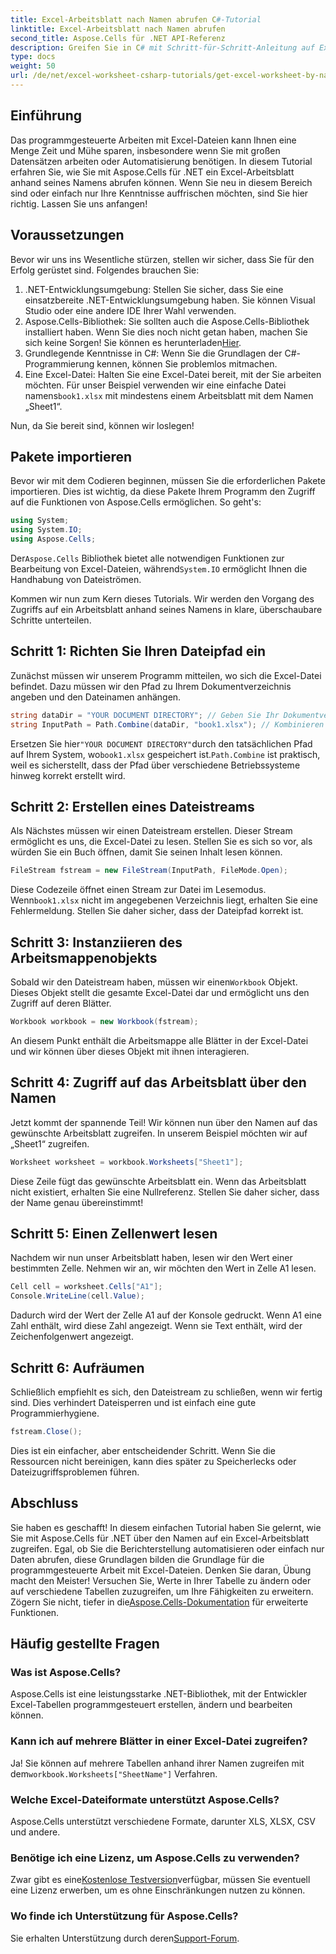 ```yaml
---
title: Excel-Arbeitsblatt nach Namen abrufen C#-Tutorial
linktitle: Excel-Arbeitsblatt nach Namen abrufen
second_title: Aspose.Cells für .NET API-Referenz
description: Greifen Sie in C# mit Schritt-für-Schritt-Anleitung auf Excel-Arbeitsblätter nach Namen zu und verwenden Sie Aspose.Cells für .NET für eine bessere Codeeffizienz.
type: docs
weight: 50
url: /de/net/excel-worksheet-csharp-tutorials/get-excel-worksheet-by-name-csharp-tutorial/
---
```

## Einführung

Das programmgesteuerte Arbeiten mit Excel-Dateien kann Ihnen eine Menge Zeit und Mühe sparen, insbesondere wenn Sie mit großen Datensätzen arbeiten oder Automatisierung benötigen. In diesem Tutorial erfahren Sie, wie Sie mit Aspose.Cells für .NET ein Excel-Arbeitsblatt anhand seines Namens abrufen können. Wenn Sie neu in diesem Bereich sind oder einfach nur Ihre Kenntnisse auffrischen möchten, sind Sie hier richtig. Lassen Sie uns anfangen!

## Voraussetzungen

Bevor wir uns ins Wesentliche stürzen, stellen wir sicher, dass Sie für den Erfolg gerüstet sind. Folgendes brauchen Sie:

1. .NET-Entwicklungsumgebung: Stellen Sie sicher, dass Sie eine einsatzbereite .NET-Entwicklungsumgebung haben. Sie können Visual Studio oder eine andere IDE Ihrer Wahl verwenden.
2.  Aspose.Cells-Bibliothek: Sie sollten auch die Aspose.Cells-Bibliothek installiert haben. Wenn Sie dies noch nicht getan haben, machen Sie sich keine Sorgen! Sie können es herunterladen[Hier](https://releases.aspose.com/cells/net/).
3. Grundlegende Kenntnisse in C#: Wenn Sie die Grundlagen der C#-Programmierung kennen, können Sie problemlos mitmachen.
4. Eine Excel-Datei: Halten Sie eine Excel-Datei bereit, mit der Sie arbeiten möchten. Für unser Beispiel verwenden wir eine einfache Datei namens`book1.xlsx` mit mindestens einem Arbeitsblatt mit dem Namen „Sheet1“.

Nun, da Sie bereit sind, können wir loslegen!

## Pakete importieren

Bevor wir mit dem Codieren beginnen, müssen Sie die erforderlichen Pakete importieren. Dies ist wichtig, da diese Pakete Ihrem Programm den Zugriff auf die Funktionen von Aspose.Cells ermöglichen. So geht's:

```csharp
using System;
using System.IO;
using Aspose.Cells;
```

 Der`Aspose.Cells` Bibliothek bietet alle notwendigen Funktionen zur Bearbeitung von Excel-Dateien, während`System.IO` ermöglicht Ihnen die Handhabung von Dateiströmen.

Kommen wir nun zum Kern dieses Tutorials. Wir werden den Vorgang des Zugriffs auf ein Arbeitsblatt anhand seines Namens in klare, überschaubare Schritte unterteilen.

## Schritt 1: Richten Sie Ihren Dateipfad ein

Zunächst müssen wir unserem Programm mitteilen, wo sich die Excel-Datei befindet. Dazu müssen wir den Pfad zu Ihrem Dokumentverzeichnis angeben und den Dateinamen anhängen.

```csharp
string dataDir = "YOUR DOCUMENT DIRECTORY"; // Geben Sie Ihr Dokumentverzeichnis an
string InputPath = Path.Combine(dataDir, "book1.xlsx"); // Kombinieren Sie, um den vollständigen Pfad zu bilden
```

 Ersetzen Sie hier`"YOUR DOCUMENT DIRECTORY"`durch den tatsächlichen Pfad auf Ihrem System, wo`book1.xlsx` gespeichert ist.`Path.Combine` ist praktisch, weil es sicherstellt, dass der Pfad über verschiedene Betriebssysteme hinweg korrekt erstellt wird.

## Schritt 2: Erstellen eines Dateistreams

Als Nächstes müssen wir einen Dateistream erstellen. Dieser Stream ermöglicht es uns, die Excel-Datei zu lesen. Stellen Sie es sich so vor, als würden Sie ein Buch öffnen, damit Sie seinen Inhalt lesen können.

```csharp
FileStream fstream = new FileStream(InputPath, FileMode.Open);
```

 Diese Codezeile öffnet einen Stream zur Datei im Lesemodus. Wenn`book1.xlsx` nicht im angegebenen Verzeichnis liegt, erhalten Sie eine Fehlermeldung. Stellen Sie daher sicher, dass der Dateipfad korrekt ist.

## Schritt 3: Instanziieren des Arbeitsmappenobjekts

 Sobald wir den Dateistream haben, müssen wir einen`Workbook` Objekt. Dieses Objekt stellt die gesamte Excel-Datei dar und ermöglicht uns den Zugriff auf deren Blätter.

```csharp
Workbook workbook = new Workbook(fstream);
```

An diesem Punkt enthält die Arbeitsmappe alle Blätter in der Excel-Datei und wir können über dieses Objekt mit ihnen interagieren.

## Schritt 4: Zugriff auf das Arbeitsblatt über den Namen

Jetzt kommt der spannende Teil! Wir können nun über den Namen auf das gewünschte Arbeitsblatt zugreifen. In unserem Beispiel möchten wir auf „Sheet1“ zugreifen.

```csharp
Worksheet worksheet = workbook.Worksheets["Sheet1"];
```

Diese Zeile fügt das gewünschte Arbeitsblatt ein. Wenn das Arbeitsblatt nicht existiert, erhalten Sie eine Nullreferenz. Stellen Sie daher sicher, dass der Name genau übereinstimmt!

## Schritt 5: Einen Zellenwert lesen

Nachdem wir nun unser Arbeitsblatt haben, lesen wir den Wert einer bestimmten Zelle. Nehmen wir an, wir möchten den Wert in Zelle A1 lesen.

```csharp
Cell cell = worksheet.Cells["A1"];
Console.WriteLine(cell.Value);
```

Dadurch wird der Wert der Zelle A1 auf der Konsole gedruckt. Wenn A1 eine Zahl enthält, wird diese Zahl angezeigt. Wenn sie Text enthält, wird der Zeichenfolgenwert angezeigt.

## Schritt 6: Aufräumen

Schließlich empfiehlt es sich, den Dateistream zu schließen, wenn wir fertig sind. Dies verhindert Dateisperren und ist einfach eine gute Programmierhygiene.

```csharp
fstream.Close();
```

Dies ist ein einfacher, aber entscheidender Schritt. Wenn Sie die Ressourcen nicht bereinigen, kann dies später zu Speicherlecks oder Dateizugriffsproblemen führen.

## Abschluss

Sie haben es geschafft! In diesem einfachen Tutorial haben Sie gelernt, wie Sie mit Aspose.Cells für .NET über den Namen auf ein Excel-Arbeitsblatt zugreifen. Egal, ob Sie die Berichterstellung automatisieren oder einfach nur Daten abrufen, diese Grundlagen bilden die Grundlage für die programmgesteuerte Arbeit mit Excel-Dateien.
 Denken Sie daran, Übung macht den Meister! Versuchen Sie, Werte in Ihrer Tabelle zu ändern oder auf verschiedene Tabellen zuzugreifen, um Ihre Fähigkeiten zu erweitern. Zögern Sie nicht, tiefer in die[Aspose.Cells-Dokumentation](https://reference.aspose.com/cells/net/) für erweiterte Funktionen.

## Häufig gestellte Fragen

### Was ist Aspose.Cells?
Aspose.Cells ist eine leistungsstarke .NET-Bibliothek, mit der Entwickler Excel-Tabellen programmgesteuert erstellen, ändern und bearbeiten können.

### Kann ich auf mehrere Blätter in einer Excel-Datei zugreifen?
 Ja! Sie können auf mehrere Tabellen anhand ihrer Namen zugreifen mit dem`workbook.Worksheets["SheetName"]` Verfahren.

### Welche Excel-Dateiformate unterstützt Aspose.Cells?
Aspose.Cells unterstützt verschiedene Formate, darunter XLS, XLSX, CSV und andere.

### Benötige ich eine Lizenz, um Aspose.Cells zu verwenden?
 Zwar gibt es eine[Kostenlose Testversion](https://releases.aspose.com/)verfügbar, müssen Sie eventuell eine Lizenz erwerben, um es ohne Einschränkungen nutzen zu können.

### Wo finde ich Unterstützung für Aspose.Cells?
 Sie erhalten Unterstützung durch deren[Support-Forum](https://forum.aspose.com/c/cells/9).